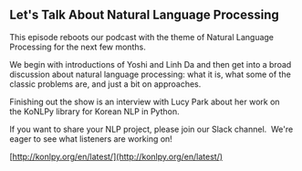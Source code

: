 ## Let's Talk About Natural Language Processing

This episode reboots our podcast with the theme of Natural Language Processing for the next few months.

We begin with introductions of Yoshi and Linh Da and then get into a broad discussion about natural language processing: what it is, what some of the classic problems are, and just a bit on approaches.

Finishing out the show is an interview with Lucy Park about her work on the KoNLPy library for Korean NLP in Python.

If you want to share your NLP project, please join our Slack channel.  We're eager to see what listeners are working on!

[http://konlpy.org/en/latest/](http://konlpy.org/en/latest/)
